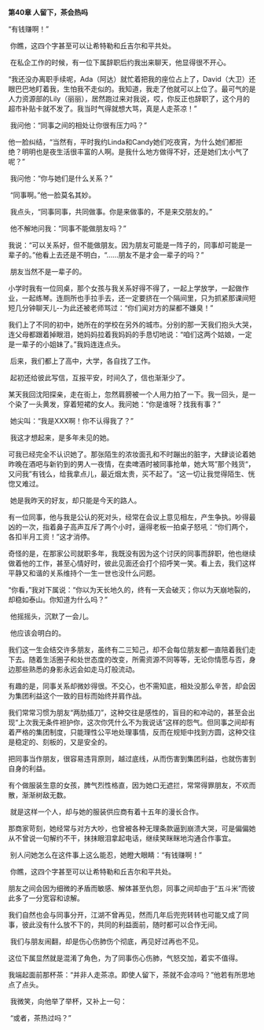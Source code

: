 **第40章 人留下，茶会热吗**

  “有钱赚啊！” 

​    你瞧，这四个字甚至可以让希特勒和丘吉尔和平共处。 

​    在私企工作的时候，有一位下属辞职后约我出来聊天，他显得很不开心。 

​    “我还没办离职手续呢，Ada（阿达）就忙着把我的座位占上了，David（大卫）还眼巴巴地盯着我，生怕我不走似的。我知道，我走了他就可以上位了。最可气的是人力资源部的Lily（丽丽），居然跑过来对我说，哎，你反正也辞职了，这个月的超市补贴卡就不发了。我当时气得就想大骂，真是人走茶凉！” 

​    我问他：“同事之间的相处让你很有压力吗？” 

​    他一脸纠结，“当然有，平时我约Linda和Candy她们吃夜宵，为什么她们都拒绝？明明也是夜生活很丰富的人啊。是我什么地方做得不好，还是她们太小气了呢？” 

​    我问他：“你与她们是什么关系？” 

​    “同事啊。”他一脸莫名其妙。 

​    我点头，“同事同事，共同做事。你是来做事的，不是来交朋友的。” 

​    他不解地问我：“同事不能做朋友吗？” 

​    我说：“可以关系好，但不能做朋友。因为朋友可能是一阵子的，同事却可能是一辈子的。”他看上去还是不明白，“……朋友不是才会一辈子的吗？” 

​    朋友当然不是一辈子的。 

​    小学时我有一位同桌，那个女孩与我关系好得不得了，一起上学放学，一起做作业，一起练琴。连厕所也手拉手去，还一定要挤在一个隔间里，只为抓紧那课间短短几分钟聊天儿--为此还被老师骂过：“你们闻对方的屎都不嫌臭！” 

​    我们上了不同的初中，她所在的学校在另外的城市。分别的那一天我们抱头大哭，连父母都跟着掉眼泪，她妈妈拉着我妈妈的手恳切地说：“咱们这两个姑娘，一定是一辈子的小姐妹了。”我妈连连点头。 

​    后来，我们都上了高中，大学，各自找了工作。 

​    起初还给彼此写信，互报平安，时间久了，信也渐渐少了。 

​    某天我回沈阳探亲，走在街上，忽然肩膀被一个人用力拍了一下。我一回头，是一个染了一头黄发，穿着短裙的女人。我问她：“你是谁呀？找我有事？” 

​    她尖叫：“我是XXX啊！你不认得我了？” 

​    我这才想起来，是多年未见的她。 

​    可我已经完全不认识她了。那张陌生的浓妆面孔和不时蹦出的脏字，大肆谈论着她昨晚在酒吧与新钓到的男人一夜情，在卖啤酒时被同事抢单，她大骂”那个贱货“，又问我”有钱么，给我拿点儿，最近烟太贵，买不起了。“这一切让我觉得陌生、恍惚又难过。 

​    她是我昨天的好友，却只能是今天的路人。 

​    有一位同事，他与我是公认的死对头，经常在会议上意见相左，产生争执。吵得最凶的一次，指着鼻子高声互斥了两个小时，逼得老板一拍桌子怒吼：“你们两个，各扣半月工资！”这才消停。 

​    奇怪的是，在那家公司就职多年，我既没有因为这个讨厌的同事而辞职，他也继续做着他的工作，甚至心情好时，彼此见面还会打个招呼笑一笑。看上去，我们这样平静又和谐的关系维持个一生一世也没什么问题。 

​    “你看，”我对下属说：“你以为天长地久的，终有一天会破灭；你以为天崩地裂的，却稳如泰山。你知道为什么吗？” 

​    他摇摇头，沉默了一会儿。 

​    他应该会明白的。 

​    我们这一生会结交许多朋友，虽终有二三知己，却不会每位朋友都一直陪着我们走下去。随着生活圈子和处世态度的改变，所需资源不同等等，无论你情愿与否，身边那些熟悉的身影永远会如走马灯般流动。 

​    有趣的是，同事关系却微妙得很。不交心，也不需知底，相处没那么辛苦，却会因为集团利益这个一致的目标而始终并肩作战。 

​    我们常常习惯为朋友“两肋插刀”，这种交往是感性的，盲目的和冲动的，甚至会出现“上次我无条件袒护你，这次你凭什么不为我说话”这样的怨气。但同事之间却有着严格的集团制度，只能理性公平地处理事情，反而在规矩中找到方圆，这种交往是稳定的、刻板的，又是安全的。 

​    把同事当作朋友，很容易违背原则，越过底线，从而伤害到集团利益，也就伤害到自身的利益。 

​    有个做服装生意的女孩，脾气烈性格直，因为她口无遮拦，常常得罪朋友，不欢而散，渐渐树敌无数。 

​    就是这样一个人，却与她的服装供应商有着十五年的漫长合作。 

​    那商家苛刻，她经常与对方大吵，也曾被各种无理条款逼到崩溃大哭，可是偏偏她从不曾说一句解约不干，抹抹眼泪拿起电话，继续笑眯眯地沟通合作事宜。 

​    别人问她怎么在这件事上这么能忍，她瞪大眼睛：“有钱赚啊！” 

​    你瞧，这四个字甚至可以让希特勒和丘吉尔和平共处。 

​    朋友之间会因为细微的矛盾而敏感、解体甚至仇怨，同事之间却由于“五斗米”而彼此多了一分宽容和谅解。 

​    我们自然也会与同事分开，江湖不曾再见，然而几年后兜兜转转也可能又成了同事，彼此没有什么放不下的，共同的利益面前，随时都可以合作无间。 

​    我们与朋友闹翻，却是伤心伤肺伤个彻底，再见好过再也不见。 

​    这位下属显然就是混淆了角色，为了同事伤心伤肺，气怒交加，着实不值得。

​    我端起面前那杯茶：“并非人走茶凉。即使人留下，茶就不会凉吗？”他若有所思地点了点头。 

​    我微笑，向他举了举杯，又补上一句： 

​    “或者，茶热过吗？”  